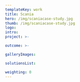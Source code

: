```yaml
---
templateKey: work
title: Scania
hero: /img/scaniacase-study.jpg
thumb: /img/scaniacase-study.jpg
logo: 
intro: 
project: >-

outcome: >-

galleryImages:

solutionsList:

weighting: 0
---
```

